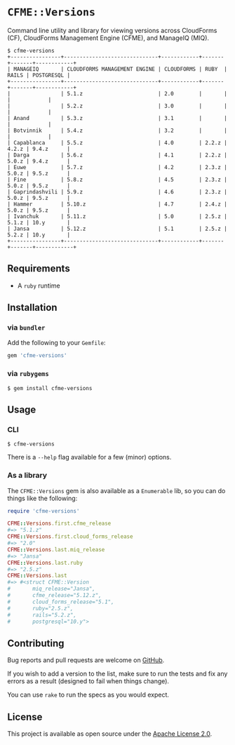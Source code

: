 `CFME::Versions`
================

Command line utility and library for viewing versions across CloudForms (CF),
CloudForms Management Engine (CFME), and ManageIQ (MIQ).

```console
$ cfme-versions
+----------------+------------------------------+------------+-------+-------+------------+
| MANAGEIQ       | CLOUDFORMS MANAGEMENT ENGINE | CLOUDFORMS | RUBY  | RAILS | POSTGRESQL |
+----------------+------------------------------+------------+-------+-------+------------+
|                | 5.1.z                        | 2.0        |       |       |            |
|                | 5.2.z                        | 3.0        |       |       |            |
| Anand          | 5.3.z                        | 3.1        |       |       |            |
| Botvinnik      | 5.4.z                        | 3.2        |       |       |            |
| Capablanca     | 5.5.z                        | 4.0        | 2.2.z | 4.2.z | 9.4.z      |
| Darga          | 5.6.z                        | 4.1        | 2.2.z | 5.0.z | 9.4.z      |
| Euwe           | 5.7.z                        | 4.2        | 2.3.z | 5.0.z | 9.5.z      |
| Fine           | 5.8.z                        | 4.5        | 2.3.z | 5.0.z | 9.5.z      |
| Gaprindashvili | 5.9.z                        | 4.6        | 2.3.z | 5.0.z | 9.5.z      |
| Hammer         | 5.10.z                       | 4.7        | 2.4.z | 5.0.z | 9.5.z      |
| Ivanchuk       | 5.11.z                       | 5.0        | 2.5.z | 5.1.z | 10.y       |
| Jansa          | 5.12.z                       | 5.1        | 2.5.z | 5.2.z | 10.y       |
+----------------+------------------------------+------------+-------+-------+------------+
```

Requirements
------------

- A `ruby` runtime


Installation
------------

### via `bundler`

Add the following to your `Gemfile`:

```ruby
gem 'cfme-versions'
```


### via `rubygems`

```console
$ gem install cfme-versions
```


Usage
-----

### CLI

```console
$ cfme-versions
```

There is a `--help` flag available for a few (minor) options.


### As a library

The `CFME::Versions` gem is also available as a `Enumerable` lib, so you can do
things like the following:

```ruby
require 'cfme-versions'

CFME::Versions.first.cfme_release
#=> "5.1.z"
CFME::Versions.first.cloud_forms_release
#=> "2.0"
CFME::Versions.last.miq_release
#=> "Jansa"
CFME::Versions.last.ruby
#=> "2.5.z"
CFME::Versions.last
#=> #<struct CFME::Version
#       miq_release="Jansa",
#       cfme_release="5.12.z",
#       cloud_forms_release="5.1",
#       ruby="2.5.z",
#       rails="5.2.z",
#       postgresql="10.y">
```


Contributing
------------

Bug reports and pull requests are welcome on [GitHub][].

If you wish to add a version to the list, make sure to run the tests and fix
any errors as a result (designed to fail when things change).

You can use `rake` to run the specs as you would expect.


License
-------

This project is available as open source under the [Apache License 2.0][].


[GitHub]:              https://github.com/RedHatCloudForms/cfme-versions
[Apache License 2.0]:  http://www.apache.org/licenses/LICENSE-2.0
